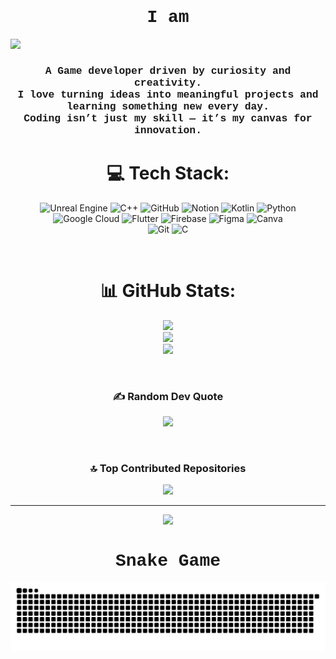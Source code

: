 <link href="https://fonts.googleapis.com/css2?family=Courier+New:wght@400&family=Times+New+Roman:wght@400&display=swap" rel="stylesheet">

<h1 align="center" style="font-family: 'Courier New', Courier, monospace;">I am</h1>
<img src="GIF/GitHub.gif">
<h3 align="center" style="font-family: 'Courier New', Courier, monospace;">A Game developer driven by curiosity and creativity.<br>I love turning ideas into meaningful projects and learning something new every day.<br>Coding isn’t just my skill — it’s my canvas for innovation.</h3>

<div align="center">

# 💻 Tech Stack:

![Unreal Engine](https://img.shields.io/badge/unrealengine-%23313131.svg?style=for-the-badge&logo=unrealengine&logoColor=white) 
![C++](https://img.shields.io/badge/c++-%2300599C.svg?style=for-the-badge&logo=c%2B%2B&logoColor=white) 
![GitHub](https://img.shields.io/badge/github-%23121011.svg?style=for-the-badge&logo=github&logoColor=white)
![Notion](https://img.shields.io/badge/Notion-%23000000.svg?style=for-the-badge&logo=notion&logoColor=white) 
![Kotlin](https://img.shields.io/badge/kotlin-%237F52FF.svg?style=for-the-badge&logo=kotlin&logoColor=white) 
![Python](https://img.shields.io/badge/python-3670A0?style=for-the-badge&logo=python&logoColor=ffdd54) 
![Google Cloud](https://img.shields.io/badge/GoogleCloud-%234285F4.svg?style=for-the-badge&logo=google-cloud&logoColor=white) 
![Flutter](https://img.shields.io/badge/Flutter-%2302569B.svg?style=for-the-badge&logo=Flutter&logoColor=white) 
![Firebase](https://img.shields.io/badge/firebase-a08021?style=for-the-badge&logo=firebase&logoColor=ffcd34) 
![Figma](https://img.shields.io/badge/figma-%23F24E1E.svg?style=for-the-badge&logo=figma&logoColor=white) 
![Canva](https://img.shields.io/badge/Canva-%2300C4CC.svg?style=for-the-badge&logo=Canva&logoColor=white)  
![Git](https://img.shields.io/badge/git-%23F05033.svg?style=for-the-badge&logo=git&logoColor=white) 
![C](https://img.shields.io/badge/c-%2300599C.svg?style=for-the-badge&logo=c&logoColor=white)

</div>

<br/>

<div align="center">

# 📊 GitHub Stats:

![](https://github-readme-stats.vercel.app/api?username=moonlitveil&theme=dark&hide_border=false&include_all_commits=true&count_private=true)<br/>
![](https://nirzak-streak-stats.vercel.app/?user=moonlitveil&theme=dark&hide_border=false)<br/>
![](https://github-readme-stats.vercel.app/api/top-langs/?username=moonlitveil&theme=dark&hide_border=false&include_all_commits=true&count_private=true&layout=compact)

</div>

<br/>

<div align="center">

### ✍️ Random Dev Quote
![](https://quotes-github-readme.vercel.app/api?type=horizontal&theme=dark)

</div>

<br/>

<div align="center">

### 🔝 Top Contributed Repositories
![](https://github-contributor-stats.vercel.app/api?username=moonlitveil&limit=5&theme=dark&combine_all_yearly_contributions=true)

</div>

---

<div align="center">

[![](https://visitcount.itsvg.in/api?id=moonlitveil&icon=0&color=0)](https://visitcount.itsvg.in)

<!-- Proudly created with GPRM ( https://gprm.itsvg.in ) -->

</div>


<h1 align="center" style="font-family: 'Courier New', Courier, monospace;">Snake Game</h1>

<picture>
  <source media="(prefers-color-scheme: dark)" srcset="https://raw.githubusercontent.com/moonlitveil/moonlitveil/output/github-snake-dark.svg" />
  <source media="(prefers-color-scheme: light)" srcset="https://raw.githubusercontent.com/moonlitveil/moonlitveil/output/github-snake.svg" />
  <img alt="github-snake" src="https://raw.githubusercontent.com/moonlitveil/moonlitveil/output/github-snake.svg" />
</picture>
